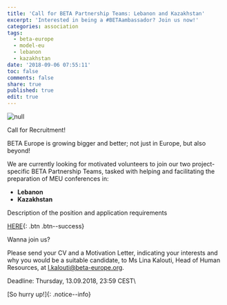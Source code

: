 ```yaml
---
title: 'Call for BETA Partnership Teams: Lebanon and Kazakhstan'
excerpt: 'Interested in being a #BETAambassador? Join us now!'
categories: association
tags:
  - beta-europe
  - model-eu
  - lebanon
  - kazakhstan
date: '2018-09-06 07:55:11'
toc: false
comments: false
share: true
published: true
edit: true
---
```

![null](/assets/images/14479819_763307860475402_7627674594925883006_n.jpg)

Call for Recruitment!

BETA Europe is growing bigger and better; not just in Europe, but also beyond!

We are currently looking for motivated volunteers to join our two project-specific BETA Partnership Teams, tasked with helping and facilitating the preparation of MEU conferences in:

* **Lebanon**
* **Kazakhstan**

Description of the position and application requirements 

[HERE](https://drive.google.com/file/d/1XJ45CpGEQhVoJzGOfOrXeXaYDlk8NZ2A/view?usp=sharing){: .btn .btn--success}

Wanna join us? 

Please send your CV and a Motivation Letter, indicating your interests and why you would be a suitable candidate, to Ms Lina Kalouti, Head of Human Resources, at l.kalouti@beta-europe.org.

Deadline: Thursday, 13.09.2018, 23:59 CEST\


[So hurry up!]{: .notice--info}
